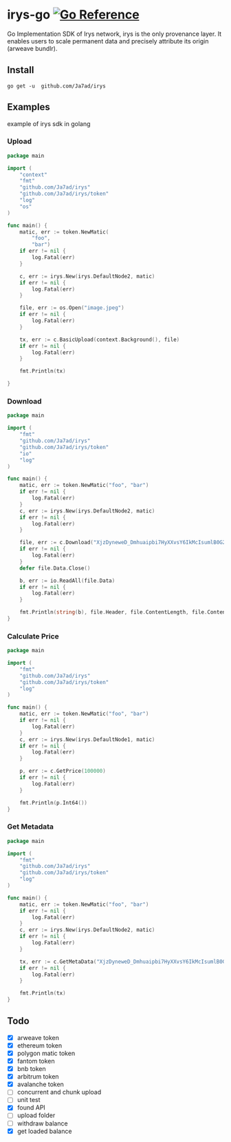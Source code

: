 # irys-go [![Go Reference](https://pkg.go.dev/badge/github.com/Ja7ad/irys.svg)](https://pkg.go.dev/github.com/Ja7ad/irys)
Go Implementation SDK of Irys network, irys is the only provenance layer. It enables users to scale permanent data and precisely attribute its origin (arweave bundlr).

## Install

```shell
go get -u  github.com/Ja7ad/irys
```

## Examples

example of irys sdk in golang 

### Upload

```go
package main

import (
	"context"
	"fmt"
	"github.com/Ja7ad/irys"
	"github.com/Ja7ad/irys/token"
	"log"
	"os"
)

func main() {
	matic, err := token.NewMatic(
		"foo",
		"bar")
	if err != nil {
		log.Fatal(err)
	}

	c, err := irys.New(irys.DefaultNode2, matic)
	if err != nil {
		log.Fatal(err)
	}

	file, err := os.Open("image.jpeg")
	if err != nil {
		log.Fatal(err)
	}

	tx, err := c.BasicUpload(context.Background(), file)
	if err != nil {
		log.Fatal(err)
	}

	fmt.Println(tx)

}
```

### Download

```go
package main

import (
	"fmt"
	"github.com/Ja7ad/irys"
	"github.com/Ja7ad/irys/token"
	"io"
	"log"
)

func main() {
	matic, err := token.NewMatic("foo", "bar")
	if err != nil {
		log.Fatal(err)
	}
	c, err := irys.New(irys.DefaultNode2, matic)
	if err != nil {
		log.Fatal(err)
	}

	file, err := c.Download("XjzDyneweD_Dmhuaipbi7HyXXvsY6IkMcIsumlB0G2M")
	if err != nil {
		log.Fatal(err)
	}
	defer file.Data.Close()

	b, err := io.ReadAll(file.Data)
	if err != nil {
		log.Fatal(err)
	}

	fmt.Println(string(b), file.Header, file.ContentLength, file.ContentType)
}
```

### Calculate Price

```go
package main

import (
	"fmt"
	"github.com/Ja7ad/irys"
	"github.com/Ja7ad/irys/token"
	"log"
)

func main() {
	matic, err := token.NewMatic("foo", "bar")
	if err != nil {
		log.Fatal(err)
	}
	c, err := irys.New(irys.DefaultNode1, matic)
	if err != nil {
		log.Fatal(err)
	}

	p, err := c.GetPrice(100000)
	if err != nil {
		log.Fatal(err)
	}

	fmt.Println(p.Int64())
}
```

### Get Metadata

```go
package main

import (
	"fmt"
	"github.com/Ja7ad/irys"
	"github.com/Ja7ad/irys/token"
	"log"
)

func main() {
	matic, err := token.NewMatic("foo", "bar")
	if err != nil {
		log.Fatal(err)
	}
	c, err := irys.New(irys.DefaultNode2, matic)
	if err != nil {
		log.Fatal(err)
	}

	tx, err := c.GetMetaData("XjzDyneweD_Dmhuaipbi7HyXXvsY6IkMcIsumlB0G2M")
	if err != nil {
		log.Fatal(err)
	}

	fmt.Println(tx)
}
```

## Todo

- [x] arweave token
- [x] ethereum token
- [x] polygon matic token
- [x] fantom token
- [x] bnb token
- [x] arbitrum token
- [x] avalanche token
- [ ] concurrent and chunk upload
- [ ] unit test
- [x] found API
- [ ] upload folder
- [ ] withdraw balance
- [x] get loaded balance